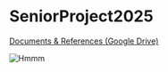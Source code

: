 # SeniorProject2025


[Documents & References (Google Drive)](https://drive.google.com/drive/folders/1E6LL2dNV_v-jJI09I4MPCl4wlDKawByo?usp=drive_link)


![Hmmm](https://static.wikia.nocookie.net/memepediadankmemes/images/5/5b/That_Sign_Can%27t_Stop_Me_Because_I_Can%27t_Read.jpg/revision/latest?cb=20180721083144 "DW"
)
